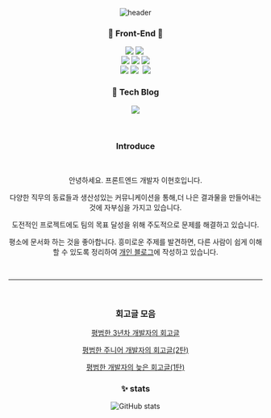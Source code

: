 <div align='center'/>

![header](https://capsule-render.vercel.app/api?type=waving&color=auto&height=300&section=header&text=Ayaan&fontSize=90&animation=fadeIn&fontAlignY=38&descAlignY=51&descAlign=62)

### 🌱 Front-End 🌱       
<div>
            <img src="https://img.shields.io/badge/JavaScript-F7DF1E?style=flat-square&logo=JavaScript&logoColor=white"/>
            <img src="https://img.shields.io/badge/Typescript-3178C6?style=flat-square&logo=Typescript&logoColor=white"/></a>&nbsp         
</div>
<div>
            <img src="https://img.shields.io/badge/React-00BCF6?style=flat-square&logo=React&logoColor=white"/>
            <img src="https://img.shields.io/badge/Next.js-000?style=flat-square&logo=Next.js&logoColor=white"/>
            <img src="https://img.shields.io/badge/Vue.js-4FC08D?style=flat-square&logo=Vue.js&logoColor=white"/>
</div>
 <div>
            <img src="https://img.shields.io/badge/Node.js-339933?style=flat-square&logo=Node.js&logoColor=white"/></a>
            <img src="https://img.shields.io/badge/PostgreSQL-4169E1?style=flat-square&logo=PostgreSQL&logoColor=white"/></a>&nbsp 
            <img src="https://img.shields.io/badge/MySQL-00591?style=flat-square&logo=mysql&logoColor=white"/>
</div>
            
### 👯 Tech Blog
<a href="https://velog.io/@leehyunho2001/posts"><img src="https://img.shields.io/badge/Velog-1DBF73?style=flat-square&logo=Vimeo&logoColor=white"/></a>

<br>

### Introduce


<br>

안녕하세요. 프론트엔드 개발자 이현호입니다.

다양한 직무의 동료들과 생산성있는 커뮤니케이션을 통해,더 나은 결과물을 만들어내는 것에 자부심을 가지고 있습니다.

도전적인 프로젝트에도 팀의 목표 달성을 위해 주도적으로 문제를 해결하고 있습니다.

평소에 문서화 하는 것을 좋아합니다. 흥미로운 주제를 발견하면, 다른 사람이 쉽게 이해할 수 있도록 정리하여 [개인 블로그](https://velog.io/@leehyunho2001/posts)에 작성하고 있습니다.

<br>

---

<br>

### 회고글 모음
[평범한 3년차 개발자의 회고글](https://velog.io/@leehyunho2001/%ED%8F%89%EB%B2%94%ED%95%9C-3%EB%85%84%EC%B0%A8-%EA%B0%9C%EB%B0%9C%EC%9E%90%EC%9D%98-%ED%9A%8C%EA%B3%A0%EA%B8%80)

[평범한 주니어 개발자의 회고글(2탄)](https://velog.io/@leehyunho2001/%ED%8F%89%EB%B2%94%ED%95%9C-%EC%A3%BC%EB%8B%88%EC%96%B4-%EA%B0%9C%EB%B0%9C%EC%9E%90%EC%9D%98-%ED%9A%8C%EA%B3%A0%EA%B8%80)

[평범한 개발자의 늦은 회고글(1탄)](https://velog.io/@leehyunho2001/%ED%8F%89%EB%B2%94%ED%95%9C-%EA%B0%9C%EB%B0%9C%EC%9E%90%EC%9D%98-%EB%8A%A6%EC%9D%80-%ED%9A%8C%EA%B3%A0%EA%B8%80)

### ✨ stats
<span>![GitHub stats](https://github-readme-stats.vercel.app/api?username=LEEHYUNHO2001&show_icons=true&theme=highcontrast)</span> 


</div>

